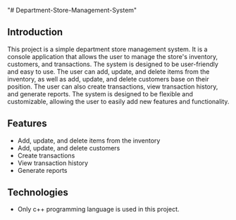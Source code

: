 "# Department-Store-Management-System"

## Introduction
This project is a simple department store management system. It is a console application that allows the user to manage the store's inventory, customers, and transactions. The system is designed to be user-friendly and easy to use. The user can add, update, and delete items from the inventory, as well as add, update, and delete customers base on their position. The user can also create transactions, view transaction history, and generate reports. The system is designed to be flexible and customizable, allowing the user to easily add new features and functionality.

## Features
- Add, update, and delete items from the inventory
- Add, update, and delete customers
- Create transactions
- View transaction history
- Generate reports

## Technologies
- Only c++ programming language is used in this project.